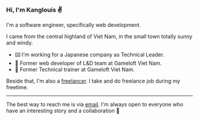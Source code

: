 ### Hi, I'm Kanglouis ✌️

I'm a software engineer, specifically web development.  

I came from the central highland of Viet Nam, in the small town totally sunny and windy.

- ⌨️ I'm working for a Japanese company as Technical Leader.
- 📁 Former web developer of L&D team at Gameloft Viet Nam.
- 📁 Former Technical trainer at Gameloft Viet Nam.

Beside that, I'm also a [freelancer](https://www.upwork.com/freelancers/~01b3af2042b0454b6b). I take and do freelance job during my freetime.

---

The best way to reach me is via [email](mailto:doanhuu.lehuan@gmail.com). I'm always open to everyone who have an interesting story and a collaboration 🙌
